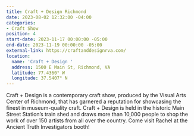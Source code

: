 ```yaml
---
title: Craft + Design Richmond
date: 2023-08-02 12:32:00 -04:00
categories:
- Craft Show
position: 4
start-date: 2023-11-17 00:00:00 -05:00
end-date: 2023-11-19 00:00:00 -05:00
external-link: https://craftanddesignrva.com/
location:
  name: 'Craft + Design '
  address: 1500 E Main St, Richmond, VA
  latitude: 77.4360° W
  longitude: 37.5407° N
---
```


Craft + Design is a contemporary craft show, produced by the Visual Arts Center of Richmond, that has garnered a reputation for showcasing the finest in museum-quality craft. Craft + Design is held in the historic Main Street Station’s train shed and draws more than 10,000 people to shop the work of over 150 artists from all over the country. Come visit Rachel at the Ancient Truth Investigators booth!
